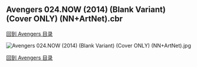 ## Avengers 024.NOW (2014) (Blank Variant) (Cover ONLY) (NN+ArtNet).cbr


[回到 Avengers 目录](https://github.com/alicewish/markdown/blob/master/series/Avengers.md)


![Avengers 024.NOW (2014) (Blank Variant) (Cover ONLY) (NN+ArtNet).jpg](https://wx1.sinaimg.cn/large/6a9fdecaly1fr0ra666y0j20zk1jb7an.jpg)

[回到 Avengers 目录](https://github.com/alicewish/markdown/blob/master/series/Avengers.md)

